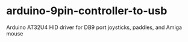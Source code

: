# arduino-9pin-controller-to-usb
Arduino AT32U4 HID driver for DB9 port joysticks, paddles, and Amiga mouse
